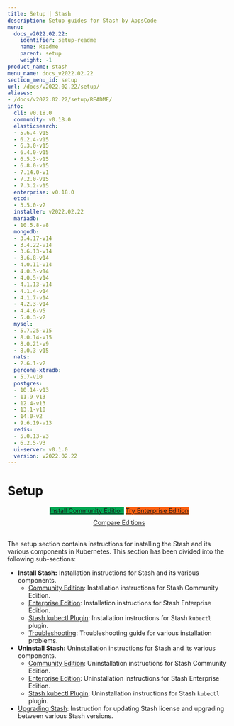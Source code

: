 ```yaml
---
title: Setup | Stash
description: Setup guides for Stash by AppsCode
menu:
  docs_v2022.02.22:
    identifier: setup-readme
    name: Readme
    parent: setup
    weight: -1
product_name: stash
menu_name: docs_v2022.02.22
section_menu_id: setup
url: /docs/v2022.02.22/setup/
aliases:
- /docs/v2022.02.22/setup/README/
info:
  cli: v0.18.0
  community: v0.18.0
  elasticsearch:
  - 5.6.4-v15
  - 6.2.4-v15
  - 6.3.0-v15
  - 6.4.0-v15
  - 6.5.3-v15
  - 6.8.0-v15
  - 7.14.0-v1
  - 7.2.0-v15
  - 7.3.2-v15
  enterprise: v0.18.0
  etcd:
  - 3.5.0-v2
  installer: v2022.02.22
  mariadb:
  - 10.5.8-v8
  mongodb:
  - 3.4.17-v14
  - 3.4.22-v14
  - 3.6.13-v14
  - 3.6.8-v14
  - 4.0.11-v14
  - 4.0.3-v14
  - 4.0.5-v14
  - 4.1.13-v14
  - 4.1.4-v14
  - 4.1.7-v14
  - 4.2.3-v14
  - 4.4.6-v5
  - 5.0.3-v2
  mysql:
  - 5.7.25-v15
  - 8.0.14-v15
  - 8.0.21-v9
  - 8.0.3-v15
  nats:
  - 2.6.1-v2
  percona-xtradb:
  - 5.7-v10
  postgres:
  - 10.14-v13
  - 11.9-v13
  - 12.4-v13
  - 13.1-v10
  - 14.0-v2
  - 9.6.19-v13
  redis:
  - 5.0.13-v3
  - 6.2.5-v3
  ui-server: v0.1.0
  version: v2022.02.22
---
```


# Setup

<div style="text-align: center;">
  <a class="button is-link is-medium is-active has-text-weight-normal" href="/docs/v2022.02.22/setup/install/community" style="background:#00A651; width: 18rem;">Install Community Edition</a>
  <a class="button is-info is-medium is-active has-text-weight-normal" href="/docs/v2022.02.22/setup/install/enterprise"  style="background:#FC6011; width: 18rem;">Try Enterprise Edition</a>
  <a style="margin-top: 10px; display: block;" href="/docs/v2022.02.22/concepts/what-is-stash/overview">Compare Editions</a>
</div>
<br>

The setup section contains instructions for installing the Stash and its various components in Kubernetes. This section has been divided into the following sub-sections:

- **Install Stash:** Installation instructions for Stash and its various components.
  - [Community Edition](/docs/v2022.02.22/setup/install/community): Installation instructions for Stash Community Edition.
  - [Enterprise Edition](/docs/v2022.02.22/setup/install/enterprise): Installation instructions for Stash Enterprise Edition.
  - [Stash kubectl Plugin](/docs/v2022.02.22/setup/install/kubectl_plugin): Installation instructions for Stash `kubectl` plugin.
  - [Troubleshooting](/docs/v2022.02.22/setup/install/troubleshoting): Troubleshooting guide for various installation problems.
- **Uninstall Stash:** Uninstallation instructions for Stash and its various components.
  - [Community Edition](/docs/v2022.02.22/setup/uninstall/community): Uninstallation instructions for Stash Community Edition.
  - [Enterprise Edition](/docs/v2022.02.22/setup/uninstall/enterprise): Uninstallation instructions for Stash Enterprise Edition.
  - [Stash kubectl Plugin](/docs/v2022.02.22/setup/uninstall/kubectl_plugin): Uninstallation instructions for Stash `kubectl` plugin.
- [Upgrading Stash](/docs/v2022.02.22/setup/upgrade/): Instruction for updating Stash license and upgrading between various Stash versions.
